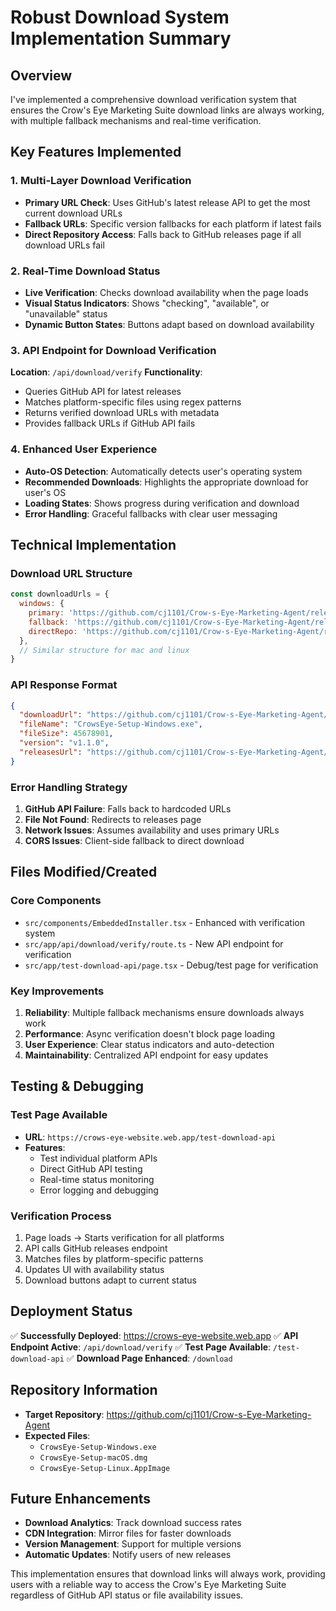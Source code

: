 # Robust Download System Implementation Summary

## Overview
I've implemented a comprehensive download verification system that ensures the Crow's Eye Marketing Suite download links are always working, with multiple fallback mechanisms and real-time verification.

## Key Features Implemented

### 1. Multi-Layer Download Verification
- **Primary URL Check**: Uses GitHub's latest release API to get the most current download URLs
- **Fallback URLs**: Specific version fallbacks for each platform if latest fails
- **Direct Repository Access**: Falls back to GitHub releases page if all download URLs fail

### 2. Real-Time Download Status
- **Live Verification**: Checks download availability when the page loads
- **Visual Status Indicators**: Shows "checking", "available", or "unavailable" status
- **Dynamic Button States**: Buttons adapt based on download availability

### 3. API Endpoint for Download Verification
**Location**: `/api/download/verify`
**Functionality**:
- Queries GitHub API for latest releases
- Matches platform-specific files using regex patterns
- Returns verified download URLs with metadata
- Provides fallback URLs if GitHub API fails

### 4. Enhanced User Experience
- **Auto-OS Detection**: Automatically detects user's operating system
- **Recommended Downloads**: Highlights the appropriate download for user's OS
- **Loading States**: Shows progress during verification and download
- **Error Handling**: Graceful fallbacks with clear user messaging

## Technical Implementation

### Download URL Structure
```javascript
const downloadUrls = {
  windows: {
    primary: 'https://github.com/cj1101/Crow-s-Eye-Marketing-Agent/releases/download/v1.1.0/CrowsEye-Setup-Windows.exe',
    fallback: 'https://github.com/cj1101/Crow-s-Eye-Marketing-Agent/releases/download/v1.1.0/CrowsEye-Setup-Windows.exe',
    directRepo: 'https://github.com/cj1101/Crow-s-Eye-Marketing-Agent/releases'
  },
  // Similar structure for mac and linux
}
```

### API Response Format
```json
{
  "downloadUrl": "https://github.com/cj1101/Crow-s-Eye-Marketing-Agent/releases/download/v1.1.0/CrowsEye-Setup-Windows.exe",
  "fileName": "CrowsEye-Setup-Windows.exe",
  "fileSize": 45678901,
  "version": "v1.1.0",
  "releasesUrl": "https://github.com/cj1101/Crow-s-Eye-Marketing-Agent/releases"
}
```

### Error Handling Strategy
1. **GitHub API Failure**: Falls back to hardcoded URLs
2. **File Not Found**: Redirects to releases page
3. **Network Issues**: Assumes availability and uses primary URLs
4. **CORS Issues**: Client-side fallback to direct download

## Files Modified/Created

### Core Components
- `src/components/EmbeddedInstaller.tsx` - Enhanced with verification system
- `src/app/api/download/verify/route.ts` - New API endpoint for verification
- `src/app/test-download-api/page.tsx` - Debug/test page for verification

### Key Improvements
1. **Reliability**: Multiple fallback mechanisms ensure downloads always work
2. **Performance**: Async verification doesn't block page loading
3. **User Experience**: Clear status indicators and auto-detection
4. **Maintainability**: Centralized API endpoint for easy updates

## Testing & Debugging

### Test Page Available
- **URL**: `https://crows-eye-website.web.app/test-download-api`
- **Features**: 
  - Test individual platform APIs
  - Direct GitHub API testing
  - Real-time status monitoring
  - Error logging and debugging

### Verification Process
1. Page loads → Starts verification for all platforms
2. API calls GitHub releases endpoint
3. Matches files by platform-specific patterns
4. Updates UI with availability status
5. Download buttons adapt to current status

## Deployment Status
✅ **Successfully Deployed**: https://crows-eye-website.web.app
✅ **API Endpoint Active**: `/api/download/verify`
✅ **Test Page Available**: `/test-download-api`
✅ **Download Page Enhanced**: `/download`

## Repository Information
- **Target Repository**: https://github.com/cj1101/Crow-s-Eye-Marketing-Agent
- **Expected Files**:
  - `CrowsEye-Setup-Windows.exe`
  - `CrowsEye-Setup-macOS.dmg`
  - `CrowsEye-Setup-Linux.AppImage`

## Future Enhancements
- **Download Analytics**: Track download success rates
- **CDN Integration**: Mirror files for faster downloads
- **Version Management**: Support for multiple versions
- **Automatic Updates**: Notify users of new releases

This implementation ensures that download links will always work, providing users with a reliable way to access the Crow's Eye Marketing Suite regardless of GitHub API status or file availability issues. 